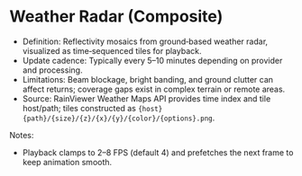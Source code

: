 # Weather Radar (Composite)

- Definition: Reflectivity mosaics from ground‑based weather radar, visualized as time‑sequenced tiles for playback.
- Update cadence: Typically every 5–10 minutes depending on provider and processing.
- Limitations: Beam blockage, bright banding, and ground clutter can affect returns; coverage gaps exist in complex terrain or remote areas.
- Source: RainViewer Weather Maps API provides time index and tile host/path; tiles constructed as `{host}{path}/{size}/{z}/{x}/{y}/{color}/{options}.png`.

Notes:

- Playback clamps to 2–8 FPS (default 4) and prefetches the next frame to keep animation smooth.
